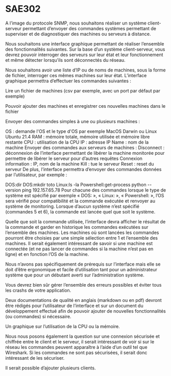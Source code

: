 # SAE302
A l’image du protocole SNMP, nous souhaitons réaliser un système client-serveur permettant d’envoyer des commandes systèmes permettant de superviser et de diagnostiquer des machines ou serveurs à distance.

Nous souhaitons une interface graphique permettant de réaliser l’ensemble des fonctionnalités suivantes. Sur la base d’un système client-serveur, vous devrez pouvoir interroger des serveurs sur leur état et leur fonctionnement et même détecter lorsqu’ils sont déconnectés du réseau.

Nous souhaitons avoir une liste d’IP ou de noms de machines, sous la forme de fichier, interroger ces mêmes machines sur leur état. L’interface graphique permettra d’effectuer les commandes suivantes :

Lire un fichier de machines (csv par exemple, avec un port par défaut par exemple)

Pouvoir ajouter des machines et enregistrer ces nouvelles machines dans le fichier

Envoyer des commandes simples à une ou plusieurs machines :

OS : demande l'OS et le type d'OS par exemple MacOS Darwin ou Linux Ubuntu 21.4
RAM : mémoire totale, mémoire utilisée et mémoire libre restante
CPU : utilisation de la CPU
IP : adresse IP
Name : nom de la machine
Envoyer des commandes aux serveurs de machines :
Disconnect : déconnexion de l’interface permettant de libérer la machine monitorée pour permettre de libérer le serveur pour d’autres requêtes
Connexion information : IP, nom de la machine
Kill : tue le serveur
Reset : reset du serveur
De plus, l’interface permettra d’envoyer des commandes données par l’utilisateur, par exemple :

DOS:dir
DOS:mkdir toto
Linux:ls -la
Powershell:get-process
python --version
ping 192.157.65.78
Pour chacune des commandes lorsque le type de système est spécifié par exemple « DOS: », « Linux: », « Powershell: », l’OS sera vérifié pour compatibilité et la commande exécutée et renvoyer au système de monitoring. Lorsque d’aucun système n’est spécifié (commandes 5 et 6), la commande est lancée quel que soit le système.

Quelle que soit la commande utilisée, l’interface devra afficher le résultat de la commande et garder en historique les commandes exécutées sur l’ensemble des machines. Les machines où sont lancées les commandes pourront être choisies par une simple sélection entre 1 et l’ensemble des machines. Il serait également intéressant de savoir si une machine est connectée (et ne pas lancer de commandes si la machine n’est pas en ligne) et en fonction l’OS de la machine.

Nous n’avons pas spécifiquement de prérequis sur l’interface mais elle se doit d’être ergonomique et facile d’utilisation tant pour un administrateur système que pour un débutant averti sur l’administration système.

Vous devrez bien sûr gérer l’ensemble des erreurs possibles et éviter tous les crashs de votre application.

Deux documentations de qualité en anglais (markdown ou en pdf) devront être rédigés pour l’utilisateur de l’interface et sur un document du développement effectué afin de pouvoir ajouter de nouvelles fonctionnalités (ou commandes) si nécessaire.

Un graphique sur l’utilisation de la CPU ou la mémoire.

Nous nous posons également la question sur une connexion sécurisée et chiffrée entre le client et le serveur, il serait intéressant de voir si sur le réseau les commandes peuvent apparaître à l’aide d’un outil tel que Wireshark. Si les commandes ne sont pas sécurisées, il serait donc intéressant de les sécuriser.

Il serait possible d’ajouter plusieurs clients.

